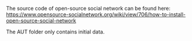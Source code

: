 The source code of open-source social network can be found here: https://www.opensource-socialnetwork.org/wiki/view/706/how-to-install-open-source-social-network

The AUT folder only contains initial data.
